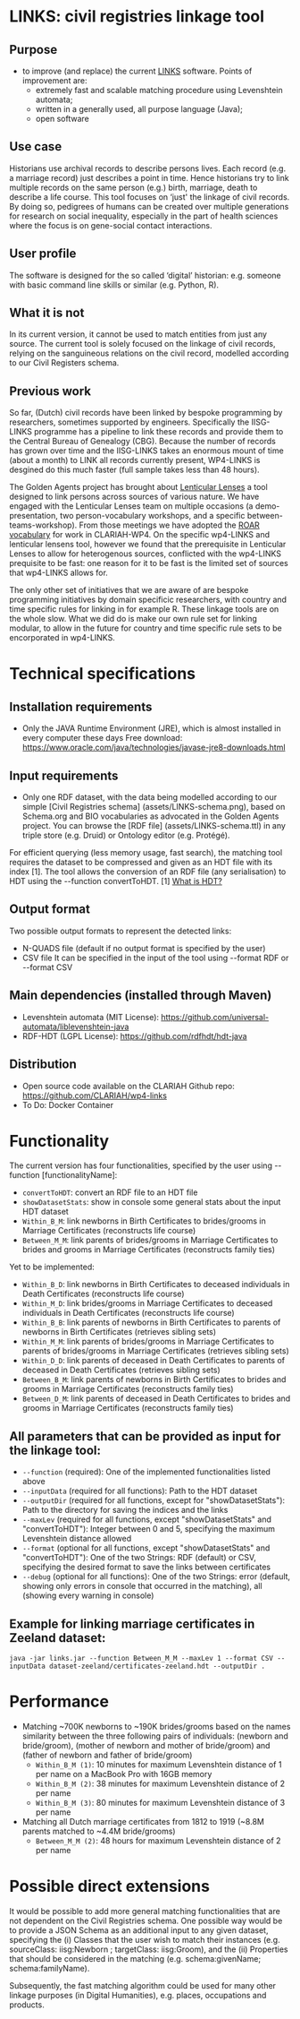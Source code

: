 # LINKS: civil registries linkage tool

## Purpose
- to improve (and replace) the current [LINKS](https://iisg.amsterdam/en/hsn/projects/links) software. Points of improvement are:
    - extremely fast and scalable matching procedure using Levenshtein automata;
    - written in a generally used, all purpose language (Java);
    - open software

## Use case
Historians use archival records to describe persons lives. Each record (e.g. a marriage record) just describes a point in time. Hence historians try to link multiple records on the same person (e.g.) birth, marriage, death to describe a life course. This tool focuses on ‘just' the linkage of civil records. By doing so, pedigrees of humans can be created over multiple generations for research on social inequality, especially in the part of health sciences where the focus is on gene-social contact interactions.

## User profile
The software is designed for the so called ‘digital’ historian: e.g. someone with basic command line skills or similar (e.g. Python, R).

## What it is not
In its current version, it cannot be used to match entities from just any source. The current tool is solely focused on the linkage of civil records, relying on the sanguineous relations on the civil record, modelled according to our Civil Registers schema.

## Previous work
So far, (Dutch) civil records have been linked by bespoke programming by researchers, sometimes supported by engineers. Specifically the IISG-LINKS programme has a pipeline to link these records and provide them to the Central Bureau of Genealogy (CBG). Because the number of records has grown over time and the IISG-LINKS takes an enormous mount of time (about a month) to LINK all records currently present, WP4-LINKS is desgined do this much faster (full sample takes less than 48 hours).

The Golden Agents project has brought about [Lenticular Lenses](https://www.goldenagents.org/tools/lenticular-lenses/) a tool designed to link persons across sources of various nature. We have engaged with the Lenticular Lenses team on multiple occasions (a demo-presentation, two person-vocabulary workshops, and a specific between-teams-workshop). From those meetings we have adopted the [ROAR vocabulary](https://leonvanwissen.nl/vocab/roar/docs/) for work in CLARIAH-WP4. On the specific wp4-LINKS and lenticular lensens tool, however we found that the prerequisite in Lenticular Lenses to allow for heterogenous sources, conflicted with the wp4-LINKS prequisite to be fast: one reason for it to be fast is the limited set of sources that wp4-LINKS allows for.

The only other set of initiatives that we are aware of are bespoke programming initiatives by domain specificic researchers, with country and time specific rules for linking in for example R. These linkage tools are on the whole slow. What we did do is make our own rule set for linking modular, to allow in the future for country and time specific rule sets to be encorporated in wp4-LINKS.

# Technical specifications
## Installation requirements
- Only the JAVA Runtime Environment (JRE), which is almost installed in every computer these days
Free download: https://www.oracle.com/java/technologies/javase-jre8-downloads.html

## Input requirements
- Only one RDF dataset, with the data being modelled according to our simple [Civil Registries schema] (assets/LINKS-schema.png), based on Schema.org and BIO vocabularies as advocated in the Golden Agents project. You can browse the [RDF file] (assets/LINKS-schema.ttl) in any triple store (e.g. Druid) or Ontology editor (e.g. Protégé).

For efficient querying (less memory usage, fast search), the matching tool requires the dataset to be compressed and given as an HDT file with its index [1].
The tool allows the conversion of an RDF file (any serialisation) to HDT using the --function convertToHDT.
[1] [What is HDT?](http://www.rdfhdt.org/what-is-hdt/)

## Output format
Two possible output formats to represent the detected links:
- N-QUADS file (default if no output format is specified by the user)
- CSV file
It can be specified in the input of the tool using --format RDF or --format CSV

## Main dependencies (installed through Maven)
- Levenshtein automata (MIT License): https://github.com/universal-automata/liblevenshtein-java
- RDF-HDT (LGPL License): https://github.com/rdfhdt/hdt-java

## Distribution
- Open source code available on the CLARIAH Github repo: https://github.com/CLARIAH/wp4-links
- To Do: Docker Container

# Functionality
The current version has four functionalities, specified by the user using --function [functionalityName]:
- `convertToHDT`: convert an RDF file to an HDT file
- `showDatasetStats`: show in console some general stats about the input HDT dataset
- `Within_B_M`: link newborns in Birth Certificates to brides/grooms in Marriage Certificates (reconstructs life course)
- `Between_M_M`: link parents of brides/grooms in Marriage Certificates to brides and grooms in Marriage Certificates (reconstructs family ties)

Yet to be implemented:
- `Within_B_D`: link newborns in Birth Certificates to deceased individuals in Death Certificates (reconstructs life course)
- `Within_M_D`: link brides/grooms in Marriage Certificates to deceased individuals in Death Certificates (reconstructs life course)
- `Within_B_B`: link parents of newborns in Birth Certificates to parents of newborns in Birth Certificates (retrieves sibling sets)
- `Within_M_M`: link parents of brides/grooms in Marriage Certificates to parents of brides/grooms in Marriage Certificates (retrieves sibling sets)
- `Within_D_D`: link parents of deceased in Death Certificates to parents of deceased in Death Certificates (retrieves sibling sets)
- `Between_B_M`: link parents of newborns in Birth Certificates to brides and grooms in Marriage Certificates (reconstructs family ties)
- `Between_D_M`: link parents of deceased in Death Certificates to brides and grooms in Marriage Certificates (reconstructs family ties)

## All parameters that can be provided as input for the linkage tool:
- `--function` (required): One of the implemented functionalities listed above
- `--inputData` (required for all functions): Path to the HDT dataset
- `--outputDir` (required for all functions, except for "showDatasetStats"): Path to the directory for saving the indices and the links
- `--maxLev` (required for all functions, except "showDatasetStats" and "convertToHDT"): Integer between 0 and 5, specifying the maximum Levenshtein distance allowed
- `--format` (optional for all functions, except "showDatasetStats" and "convertToHDT"): One of the two Strings: RDF (default) or CSV, specifying the desired format to save the links between certificates
- `--debug` (optional for all functions): One of the two Strings: error (default, showing only errors in console that occurred in the matching), all (showing every warning in console)


## Example for linking marriage certificates in Zeeland dataset:
```java -jar links.jar --function Between_M_M --maxLev 1 --format CSV --inputData dataset-zeeland/certificates-zeeland.hdt --outputDir .```

# Performance
- Matching ~700K newborns to ~190K brides/grooms based on the names similarity between the three following pairs of individuals:
(newborn and bride/groom), (mother of newborn and mother of bride/groom) and (father of newborn and father of bride/groom)
    - `Within_B_M (1)`: 10 minutes for maximum Levenshtein distance of 1 per name on a MacBook Pro with 16GB memory
    - `Within_B_M (2)`: 38 minutes for maximum Levenshtein distance of 2 per name
    - `Within_B_M (3)`: 80 minutes for maximum Levenshtein distance of 3 per name
- Matching all Dutch marriage certificates from 1812 to 1919 (~8.8M parents matched to ~4.4M bride/grooms)
    - `Between_M_M (2)`: 48 hours for maximum Levenshtein distance of 2 per name

# Possible direct extensions
It would be possible to add more general matching functionalities that are not dependent on the Civil Registries schema.
One possible way would be to provide a JSON Schema as an additional input to any given dataset, specifying the (i) Classes that the user wish to match their instances (e.g. sourceClass: iisg:Newborn ; targetClass: iisg:Groom), and the (ii) Properties that should be considered in the matching (e.g. schema:givenName; schema:familyName).

Subsequently, the fast matching algorithm could be used for many other linkage purposes (in Digital Humanities), e.g. places, occupations and products.
